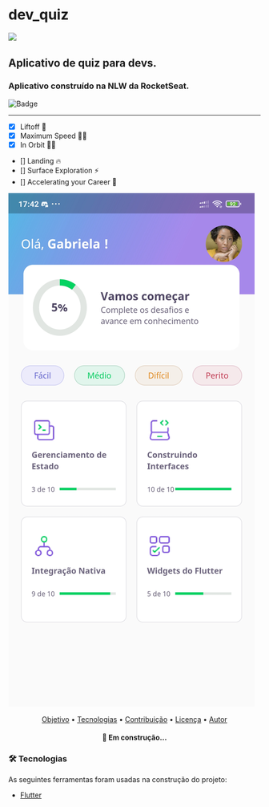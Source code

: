 # dev_quiz
<img src="https://img.shields.io/static/v1?label=App&message=Flutter&color=4D6BE2style=for-the-badge&logo=flutter"/>

## Aplicativo de quiz para devs.
 
### Aplicativo construído na NLW da RocketSeat.
![Badge](https://img.shields.io/apm/l/dev)

***
- [x] Liftoff 💪
- [x] Maximum Speed 🏃‍♂️
- [x] In Orbit 👨‍🚀
- [] Landing 🔥
- [] Surface Exploration ⚡
- [] Accelerating your Career 🚀

 
![ImageAppp](https://github.com/CledilsonWisp/dev_quiz/blob/main/imageapp.jpg)

<p align="center">
 <a href="#objetivo">Objetivo</a> •
 <a href="#tecnologias">Tecnologias</a> • 
 <a href="#contribuicao">Contribuição</a> • 
 <a href="#licenc-a">Licença</a> • 
 <a href="#autor">Autor</a>
</p>

<h4 align="center"> 
	🚀 Em construção...
</h4>

### 🛠 Tecnologias

As seguintes ferramentas foram usadas na construção do projeto:

- [Flutter](https://flutter.dev/)

 